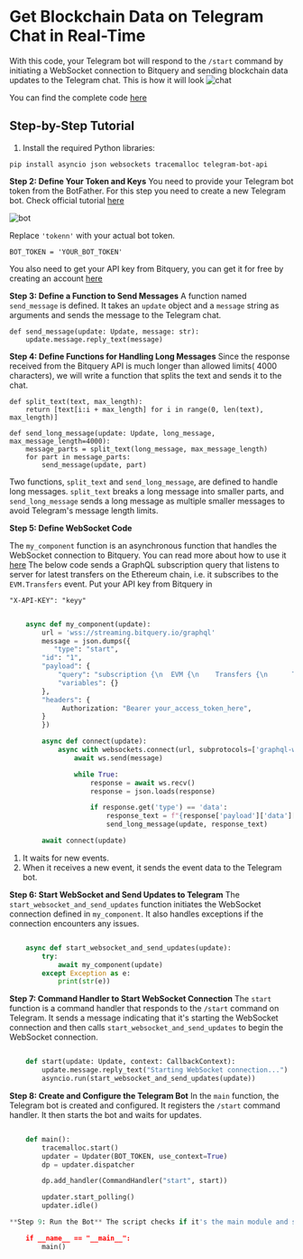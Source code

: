 # Get Blockchain Data on Telegram Chat in Real-Time

With this code, your Telegram bot will respond to the `/start` command by initiating a WebSocket connection to Bitquery and sending blockchain data updates to the Telegram chat.
This is how it will look ![chat](/img/ApplicationExamples/telegram_bot.gif)

You can find the complete code [here](https://github.com/divyasshree-BQ/telegram-bot/blob/main/getTransfer_WS.py)

## Step-by-Step Tutorial

1.  Install the required Python libraries:

```
pip install asyncio json websockets tracemalloc telegram-bot-api
```

**Step 2: Define Your Token and Keys** You need to provide your Telegram bot token from the BotFather. For this step you need to create a new Telegram bot. Check official tutorial [here](https://core.telegram.org/bots/tutorial)

![bot](/img/ApplicationExamples/telegram_bot.png)

Replace `'tokenn'` with your actual bot token.

    BOT_TOKEN = 'YOUR_BOT_TOKEN'

You also need to get your API key from Bitquery, you can get it for free by creating an account [here](https://account.bitquery.io/user/account)

**Step 3: Define a Function to Send Messages** A function named `send_message` is defined. It takes an `update` object and a `message` string as arguments and sends the message to the Telegram chat.

    def send_message(update: Update, message: str):
        update.message.reply_text(message)

**Step 4: Define Functions for Handling Long Messages**
Since the response received from the Bitquery API is much longer than allowed limits( 4000 characters), we will write a function that splits the text and sends it to the chat.

```
def split_text(text, max_length):
    return [text[i:i + max_length] for i in range(0, len(text), max_length)]

def send_long_message(update: Update, long_message, max_message_length=4000):
    message_parts = split_text(long_message, max_message_length)
    for part in message_parts:
        send_message(update, part)

```

Two functions, `split_text` and `send_long_message`, are defined to handle long messages. `split_text` breaks a long message into smaller parts, and `send_long_message` sends a long message as multiple smaller messages to avoid Telegram's message length limits.

**Step 5: Define WebSocket Code**

The `my_component` function is an asynchronous function that handles the WebSocket connection to Bitquery. You can read more about how to use it [here](https://docs.bitquery.io/docs/start/websocket/)
The below code sends a GraphQL subscription query that listens to server for latest transfers on the Ethereum chain, i.e. it subscribes to the `EVM.Transfers` event.
Put your API key from Bitquery in

`"X-API-KEY": "keyy"`

```python

    async def my_component(update):
        url = 'wss://streaming.bitquery.io/graphql'
        message = json.dumps({
           "type": "start",
        "id": "1",
        "payload": {
            "query": "subscription {\n  EVM {\n    Transfers {\n      Transfer {\n        Amount\n        __typename\n        Currency {\n          __typename\n          Symbol\n        }\n      }\n    }\n  }\n}",
            "variables": {}
        },
        "headers": {
             Authorization: "Bearer your_access_token_here",
        }
        })

        async def connect(update):
            async with websockets.connect(url, subprotocols=['graphql-ws']) as ws:
                await ws.send(message)

                while True:
                    response = await ws.recv()
                    response = json.loads(response)

                    if response.get('type') == 'data':
                        response_text = f"{response['payload']['data']['EVM']['Transfers']}"
                        send_long_message(update, response_text)

        await connect(update)

```

1.  It waits for new events.
2.  When it receives a new event, it sends the event data to the Telegram bot.

**Step 6: Start WebSocket and Send Updates to Telegram** The `start_websocket_and_send_updates` function initiates the WebSocket connection defined in `my_component`. It also handles exceptions if the connection encounters any issues.

```python

    async def start_websocket_and_send_updates(update):
        try:
            await my_component(update)
        except Exception as e:
            print(str(e))

```

**Step 7: Command Handler to Start WebSocket Connection** The `start` function is a command handler that responds to the `/start` command on Telegram. It sends a message indicating that it's starting the WebSocket connection and then calls `start_websocket_and_send_updates` to begin the WebSocket connection.

```python

    def start(update: Update, context: CallbackContext):
        update.message.reply_text("Starting WebSocket connection...")
        asyncio.run(start_websocket_and_send_updates(update))


```

**Step 8: Create and Configure the Telegram Bot** In the `main` function, the Telegram bot is created and configured. It registers the `/start` command handler. It then starts the bot and waits for updates.

```python

    def main():
        tracemalloc.start()
        updater = Updater(BOT_TOKEN, use_context=True)
        dp = updater.dispatcher

        dp.add_handler(CommandHandler("start", start))

        updater.start_polling()
        updater.idle()

**Step 9: Run the Bot** The script checks if it's the main module and starts the bot.

    if __name__ == "__main__":
        main()

```
